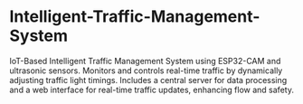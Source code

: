 # Intelligent-Traffic-Management-System
IoT-Based Intelligent Traffic Management System using ESP32-CAM and ultrasonic sensors. Monitors and controls real-time traffic by dynamically adjusting traffic light timings. Includes a central server for data processing and a web interface for real-time traffic updates, enhancing flow and safety.
